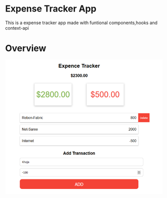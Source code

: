 # Expense Tracker App

This is a expense tracker app made with funtional components,hooks and context-api

# Overview
![Expense-Tracker](src/img/screenshot.PNG)
